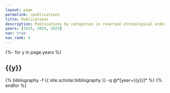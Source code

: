 ```yaml
---
layout: page
permalink: /publications
title: Publications
description: Publications by categories in reversed chronological order. 
years: [2025, 2024, 2023]
nav: true
nav_rank: 4
---
```

<!-- _pages/publications.md -->
<div class="publications">

{%- for y in page.years %}
  <h2 class="year">{{y}}</h2>
  {% bibliography -f {{ site.scholar.bibliography }} -q @*[year={{y}}]* %}
{% endfor %}

</div>



